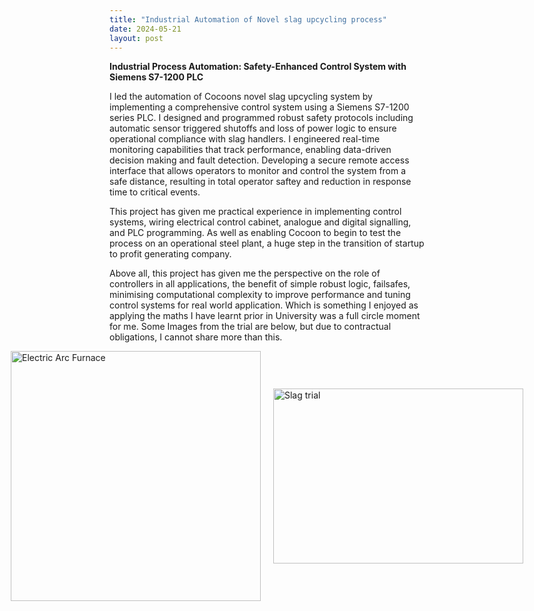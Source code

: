 ```yaml
---
title: "Industrial Automation of Novel slag upcycling process"
date: 2024-05-21
layout: post
---
```



**Industrial Process Automation: Safety-Enhanced Control System with Siemens S7-1200 PLC**

I led the automation of Cocoons novel slag upcycling system by implementing a comprehensive control system using a Siemens S7-1200 series PLC. I designed and programmed robust safety protocols including automatic sensor triggered  shutoffs and loss of power logic to ensure operational compliance with slag handlers. I engineered real-time monitoring capabilities that track performance, enabling data-driven decision making and fault detection. Developing a secure remote access interface that allows operators to monitor and control the system from a safe distance, resulting in total operator saftey and reduction in response time to critical events. 

This project has given me practical experience in implementing control systems, wiring electrical control cabinet, analogue and digital signalling, and PLC programming.
As well as enabling Cocoon to begin to test the process on an operational steel plant, a huge step in the transition of startup to profit generating company. 

Above all, this project has given me the perspective on the role of controllers in all applications, the benefit of simple robust logic,
failsafes, minimising computational complexity to improve performance and tuning control systems for real world application.
Which is something I enjoyed as applying the maths I have learnt prior in University was a full circle moment for me. 
Some Images from the trial are below, but due to contractual obligations, I cannot share more than this. 
<br>
<div style="display: flex; gap: 20px; align-items: center; justify-content: center;">
  <img src="https://alexdawes-01.github.io/AlexDawes-Engineering_Portfolio/assets/images/EAF.jpg" alt="Electric Arc Furnace" width="400" height="400"/>
  <img src="https://alexdawes-01.github.io/AlexDawes-Engineering_Portfolio/assets/images/Trial-Automation.PNG" alt="Slag trial" width="400" height="280"/>
</div>
